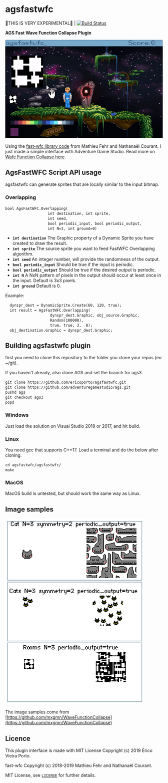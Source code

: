 # agsfastwfc

🚨THIS IS VERY EXPERIMENTAL🚨 | [![Build Status](https://dev.azure.com/ericoporto/agsfastwfc/_apis/build/status/ericoporto.agsfastwfc?branchName=master)](https://dev.azure.com/ericoporto/agsfastwfc/_build/latest?definitionId=7&branchName=master)

**AGS Fast Wave Function Collapse Plugin**

![](example_demo_game.gif)

Using the [fast-wfc library code](https://github.com/math-fehr/fast-wfc) from Mathieu Fehr and Nathanaël Courant. I just made a simple interface with Adventure Game Studio. Read more on [Wafe Function Collapse here](https://github.com/mxgmn/WaveFunctionCollapse).

## AgsFastWFC Script API usage

agsfastwfc can generate sprites that are locally similar to the input bitmap.

### Overlapping


```
bool AgsFastWFC.Overlapping(
                   int destination, int sprite,
				   int seed,
				   bool periodic_input, bool periodic_output,
				   int N=3, int ground=0)
```
- **`int destination`** The Graphic property of a Dynamic Sprite you have created to draw the result.
- **`int sprite`** The source sprite you want to feed FastWFC Overlapping algorithm.
- **`int seed`** An integer number, will provide the randomness of the output.
- **`bool periodic_input`** Should be true if the input is periodic.
- **`bool periodic_output`** Should be true if the desired output is periodic.
- **`int N`** A NxN pattern of pixels in the output should occur at least once in the input. Default is 3x3 pixels.
- **`int ground`** Default is 0.

Example:

```
  dynspr_dest = DynamicSprite.Create(60, 120, true);  
  int result = AgsFastWFC.Overlapping(
					dynspr_dest.Graphic, obj_source.Graphic,
					Random(100000),
					true, true, 3,  0);
  obj_destination.Graphic = dynspr_dest.Graphic;
```

## Building agsfastwfc plugin

first you need to clone this repository to the folder you clone your repos (ex: ~/git).

If you haven't already, also clone AGS and set the branch for ags3.

```
git clone https://github.com/ericoporto/agsfastwfc.git
git clone https://github.com/adventuregamestudio/ags.git
pushd ags
git checkout ags3
popd
```

### Windows

Just load the solution on Visual Studio 2019 or 2017, and hit build.

### Linux

You need gcc that supports C++17. Load a terminal and do the below after cloning.

```
cd agsfastwfc/agsfastwfc/
make
```

### MacOS

MacOS build is untested, but should work the same way as Linux.

## Image samples

![](example_img.png)

The image samples come from [https://github.com/mxgmn/WaveFunctionCollapse](https://github.com/mxgmn/WaveFunctionCollapse)

## Licence

This plugin interface is made with MIT License Copyright (c) 2019 Érico Vieira Porto.

fast-wfc Copyright (c) 2018-2019 Mathieu Fehr and Nathanaël Courant.

MIT License, see [`LICENSE`](LICENSE) for further details.
